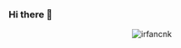 ### Hi there 👋


<p align="center">
	<img src=https://github-readme-stats.vercel.app/api?username=irfancnk&show_icons=true alt=irfancnk />
</p>
